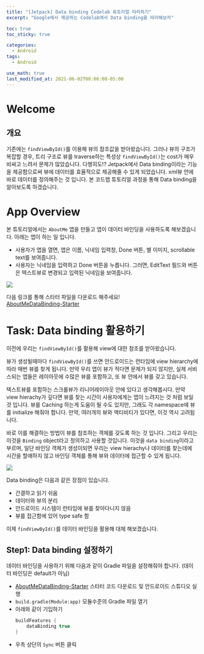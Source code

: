 ```yaml
---
title: "[Jetpack] Data binding Codelab 튜토리얼 따라하기"
excerpt: "Google에서 제공하는 Codelab에서 Data binding을 따라해보자"

toc: true
toc_sticky: true

categories:
  - Android
tags:
  - Android

use_math: true
last_modified_at: 2021-06-02T08:06:00-05:00
---
```


# Welcome
## 개요
기존에는 `findViewById()`를 이용해 뷰의 참조값을 받아왔습니다. 그러나 뷰의 구조가 복잡할 경우, 트리 구조로 뷰를 traverse하는 특성상 `findViewById()`는 cost가 매우 비싸고 느려서 문제가 많았습니다. 다행히도!? Jetpack에서 Data binding이라는 기능을 제공함으로써 뷰에 데이터를 효율적으로 제공해줄 수 있게 되었습니다. xml뷰 안에 바로 데이터를 정의해주는 것 입니다. 본 코드랩 튜토리얼 과정을 통해 Data binding을 알아보도록 하겠습니다. 

# App Overview

본 튜토리얼에서는 `AboutMe` 앱을 만들고 앱이 데이터 바인딩을 사용하도록 해보겠습니다. 아래는 앱이 하는 일 입니다.
- 사용자가 앱을 열면, 앱은 이름, 닉네임 입력창, Done 버튼, 별 이미지, scrollable text를 보여줍니다.
- 사용자는 닉네임을 입력하고 Done 버튼을 누릅니다. 그러면, EditText 필드와 버튼은 텍스트뷰로 변경되고 입력된 닉네임을 보여줍니다.

![](https://developer.android.com/codelabs/kotlin-android-training-data-binding-basics/img/8f072e88b4ce64fd.png)

다음 링크를 통해 스타터 파일을 다운로드 해주세요!    
[AboutMeDataBinding-Starter](https://github.com/google-developer-training/android-kotlin-fundamentals-starter-apps/tree/master/AboutMeDataBinding-Starter)

# Task: Data binding 활용하기

이전에 우리는 `findViewById()`를 활용해 view에 대한 참조를 받아왔습니다.    
    
뷰가 생성될때마다 `findViewById()`를 쓰면 안드로이드는 런타임에 view hierarchy에 따라 매번 뷰를 찾게 됩니다. 만약 우리 앱이 뷰가 적다면 문제가 되지 않지만, 실제 서비스되는 앱들은 레이아웃에 수많은 뷰를 포함하고, 또 뷰 안에서 뷰를 갖고 있습니다.    
    
텍스트뷰를 포함하는 스크롤뷰가 리니어레이아웃 안에 있다고 생각해봅시다. 만약 view hierachy가 깊다면 뷰를 찾는 시간이 사용자에게는 앱이 느려지는 것 처럼 보일 것 입니다. 뷰를 Caching 하는게 도움이 될 수도 있지만, 그래도 각 namespace에 뷰를 initialize 해줘야 합니다. 만약, 여러개의 뷰와 액티비티가 있다면, 이것 역시 고려됩니다.     
     
바로 이를 해결하는 방법이 뷰를 참조하는 객체를 갖도록 하는 것 입니다. 그리고 우리는 이것을 `Binding` object라고 정의하고 사용할 것입니다. 이것을 `data binding`이라고 부르며, 일단 바인딩 객체가 생성이되면 우리는 view hierachy나 데이터를 찾는데에 시간을 할애하지 않고 바인딩 객체를 통해 뷰와 데이터에 접근할 수 있게 됩니다. 

![](https://developer.android.com/codelabs/kotlin-android-training-data-binding-basics/img/204bd94c4dd5dd37.jpeg)

Data binding은 다음과 같은 장점이 있습니다.
- 간결하고 읽기 쉬움
- 데이터와 뷰의 분리
- 안드로이드 시스템이 런타임에 뷰를 찾아다니지 않음
- 뷰를 접근함에 있어 type safe 함

이제 `findViewById()`를 데이터 바인딩을 활용해 대체 해보겠습니다.

## Step1: Data binding 설정하기
데이터 바인딩을 사용하기 위해 다음과 같이 Gradle 파일을 설정해줘야 합니다. (데이터 바인딩은 default가 아님)
- [AboutMeDataBinding-Starter](https://github.com/google-developer-training/android-kotlin-fundamentals-starter-apps/tree/master/AboutMeDataBinding-Starter) 스타터 코드 다운로드 및 안드로이드 스튜디오 실행
- `build.gradle(Module:app)` 모듈수준의 Gradle 파일 열기
- 아래와 같이 기입하기
  ```gradle
  buildFeatures {
      dataBinding true
  }
  ```
- 우측 상단의 `Sync` 버튼 클릭